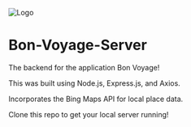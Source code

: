 ![Logo](https://i.imgur.com/LZQk8KP.png)

# Bon-Voyage-Server

The backend for the application Bon Voyage!

This was built using Node.js, Express.js, and Axios.

Incorporates the Bing Maps API for local place data.

Clone this repo to get your local server running!
